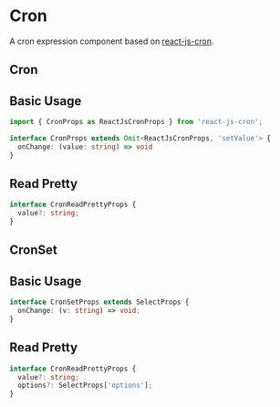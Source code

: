 

# Cron

A cron expression component based on [react-js-cron](https://github.com/xrutayisire/react-js-cron).

## Cron

## Basic Usage

```ts
import { CronProps as ReactJsCronProps } from 'react-js-cron';

interface CronProps extends Omit<ReactJsCronProps, 'setValue'> {
  onChange: (value: string) => void
}
```

<code src="./demos/new-demos/cron-basic.tsx"></code>

## Read Pretty

```ts
interface CronReadPrettyProps {
  value?: string;
}
```

<code src="./demos/new-demos/cron-read-pretty.tsx"></code>

## CronSet

## Basic Usage

```ts
interface CronSetProps extends SelectProps {
  onChange: (v: string) => void;
}
```

<code src="./demos/new-demos/cronset-basic.tsx"></code>

## Read Pretty

```ts
interface CronReadPrettyProps {
  value?: string;
  options?: SelectProps['options'];
}
```

<code src="./demos/new-demos/cronset-read-pretty.tsx"></code>

